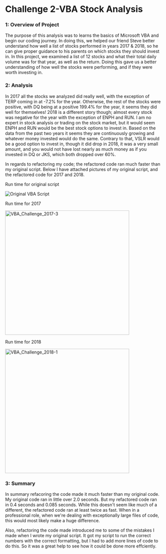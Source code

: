 # Challenge 2-VBA Stock Analysis

### 1: Overview of Project

The purpose of this analysis was to learns the basics of Microsoft VBA and begin our coding journey. In doing this, we helped our friend Steve better understand how well a list of stocks performed in years 2017 & 2018, so he can give proper guidance to his parents on which stocks they should invest in. In this project, we examined a list of 12 stocks and what their total daily volume was for that year, as well as the return. Doing this gave us a better understanding of how well the stocks were performing, and if they were worth investing in.



### 2: Analysis

In 2017 all the stocks we analyzed did really well, with the exception of TERP coming in at -7.2% for the year. Otherwise, the rest of the stocks were positive, with DQ being at a positive 199.4% for the year, it seems they did well for themselves! 2018 is a different story though; almost every stock was negative for the year with the exception of ENPH and RUN. I am no expert in stock analysis or trading on the stock market, but it would seem ENPH and RUN would be the best stock options to invest in. Based on the data from the past two years it seems they are continuously growing and whatever money invested would do the same. Contrary to that, VSLR would be a good option to invest in, though it did drop in 2018, it was a very small amount, and you would not have lost nearly as much money as if you invested in DQ or JKS, which both dropped over 60%.

In regards to refactoring my code; the refactored code ran much faster than my original script. Below I have attached pictures of my original script, and the refactored code for 2017 and 2018.

Run time for original script

![Original VBA Script](https://user-images.githubusercontent.com/95730890/148866597-5090e869-3038-4168-b936-f4441904fb26.PNG)

Run time for 2017

<img width="400" alt="VBA_Challenge_2017-3" src="https://user-images.githubusercontent.com/95730890/148808167-3ea43776-4599-4951-8821-070e602b47ac.PNG">

Run time for 2018

<img width="400" alt="VBA_Challenge_2018-1" src="https://user-images.githubusercontent.com/95730890/148808292-025d2503-2ec1-42fe-8feb-f9d24f20e7d9.PNG">


### 3: Summary

In summary refacoring the code made it much faster than my original code. My original code ran in little over 2.0 seconds. But my refactored code ran in 0.4 seconds and 0.085 seconds. While this doesn't seem like much of a different, the refactored code ran at least twice as fast. When in a professional role, when we're dealing with exceptionally large files of code, this would most likely make a huge difference.

Also, refactoring the code made introduced me to some of the mistakes I made when I wrote my original script. It got my script to run the correct numbers with the correct formatting, but I had to add more lines of code to do this. So it was a great help to see how it could be done more effciently.
